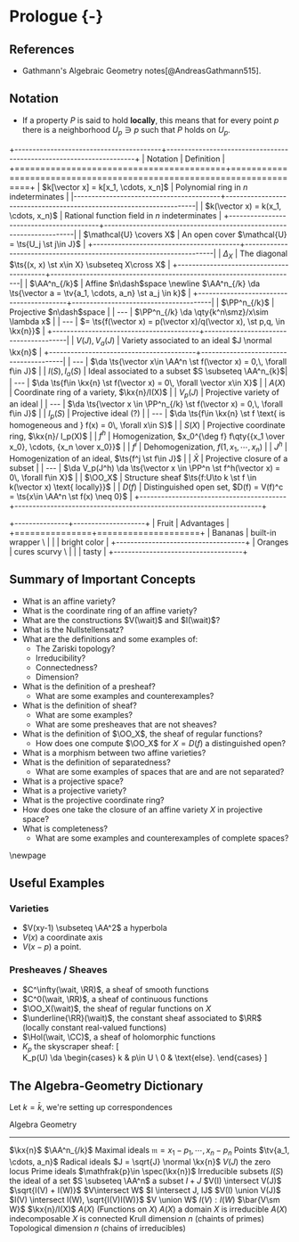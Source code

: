 # Prologue {-}

## References 

- Gathmann's Algebraic Geometry notes[@AndreasGathmann515].

## Notation

- If a property $P$ is said to hold **locally**, this means that for every point $p$ there is a neighborhood $U_p \ni p$ such that $P$ holds on $U_p$.

+-----------------------------------------+---------------------------------------------------------------------+
| Notation                                | Definition                                                          |
+=========================================+=====================================================================+
| $k[\vector x] = k[x_1, \cdots, x_n]$    | Polynomial ring in $n$ indeterminates                               |
|-----------------------------------------+---------------------------------------------------------------------|
| $k(\vector x) = k(x_1, \cdots, x_n)$    | Rational function field in $n$ indeterminates                       |
+-----------------------------------------+---------------------------------------------------------------------|
| $\mathcal{U} \covers X$                 | An open cover $\mathcal{U} = \ts{U_j \st j\in J}$                   |
+-----------------------------------------+---------------------------------------------------------------------|
| $\Delta_X$                              | The diagonal $\ts{(x, x) \st x\in X} \subseteq X\cross X$           |
+-----------------------------------------+---------------------------------------------------------------------|
| $\AA^n_{/k}$                            | Affine $n\dash$space \newline $\AA^n_{/k} \da \ts{\vector a = \tv{a_1, \cdots, a_n} \st a_j \in k}$ |
+-----------------------------------------+---------------------------------------|
| $\PP^n_{/k}$                            | Projective $n\dash$space |
| ---                                     | $\PP^n_{/k} \da \qty{k^n\smz}/x\sim \lambda x$ |
| ---                                     | $= \ts{f(\vector x) = p(\vector x)/q(\vector x), \st p,q, \in \kx{n}}$ |
+-----------------------------------------+---------------------------------------|
| $V(J), V_a(J)$                          | Variety associated to an ideal $J \normal \kx{n}$ |
+-----------------------------------------+---------------------------------------|
| ---                                     | $\da \ts{\vector x\in \AA^n \st f(\vector x) = 0,\, \forall f\in J}$ |
| $I(S), I_a(S)$                          | Ideal associated to a subset $S \subseteq \AA^n_{k}$| 
| ---                                     | $\da \ts{f\in \kx{n} \st f(\vector x) = 0\, \forall \vector x\in X}$ |
| $A(X)$                                  | Coordinate ring of a variety, $\kx{n}/I(X)$ |
| $V_p(J)$                                | Projective variety of an ideal |
| ---                                     | $\da \ts{\vector x \in \PP^n_{/k} \st f(\vector x) = 0,\, \forall f\in J}$ |
| $I_p(S)$                                | Projective ideal (?) |
| ---                                     | $\da \ts{f\in \kx{n} \st f \text{ is homogeneous and } f(x) = 0\, \forall x\in S}$ |
| $S(X)$                                  | Projective coordinate ring, $\kx{n}/ I_p(X)$ |
| $f^h$                                   | Homogenization, $x_0^{\deg f} f\qty{{x_1 \over x_0}, \cdots, {x_n \over x_0}}$ |
| $f^i$                                   | Dehomogenization, $f(1, x_1, \cdots, x_n)$ |
| $J^h$                                   | Homogenization of an ideal, $\ts{f^j \st f\in J}$ |
| $\bar X$                                | Projective closure of a subset  |
| ---                                     | $\da V_p(J^h) \da \ts{\vector x \in \PP^n \st f^h(\vector x) = 0\, \forall f\in X}$ |
| $\OO_X$                                 | Structure sheaf $\ts{f:U\to k \st f \in k(\vector x) \text{ locally}}$ |
| $D(f)$                                  | Distinguished open set, $D(f) = V(f)^c = \ts{x\in \AA^n \st f(x) \neq 0}$ |
+-----------------------------------------+---------------------------------------------------------------------+

+---------------+--------------------+
| Fruit         | Advantages         |
+===============+====================+
| Bananas       | built-in wrapper \ |
|               | bright color       |
+------------------------------------+
| Oranges       | cures scurvy \     |
|               | tasty              |
+------------------------------------+




## Summary of Important Concepts

- What is an affine variety?
- What is the coordinate ring of an affine variety?
- What are the constructions $V(\wait)$ and $I(\wait)$?
- What is the Nullstellensatz?
- What are the definitions and some examples of:
  - The Zariski topology?
  - Irreducibility?
  - Connectedness?
  - Dimension?
- What is the definition of a presheaf?
  - What are some examples and counterexamples?
- What is the definition of sheaf?
  - What are some examples?
  - What are some presheaves that are not sheaves?
- What is the definition of $\OO_X$, the sheaf of regular functions?
  - How does one compute $\OO_X$ for $X = D(f)$ a distinguished open?
- What is a morphism between two affine varieties?
- What is the definition of separatedness?
  - What are some examples of spaces that are and are not separated?
- What is a projective space?
- What is a projective variety?
- What is the projective coordinate ring?
- How does one take the closure of an affine variety $X$ in projective space?
- What is completeness?
  - What are some examples and counterexamples of complete spaces?



\newpage

## Useful Examples

### Varieties

- $V(xy-1) \subseteq \AA^2$ a hyperbola
- $V(x)$ a coordinate axis
- $V(x-p)$ a point.

### Presheaves / Sheaves

- $C^\infty(\wait, \RR)$, a sheaf of smooth functions
- $C^0(\wait, \RR)$, a sheaf of continuous functions
- $\OO_X(\wait)$, the sheaf of regular functions on $X$
- $\underline{\RR}(\wait)$, the constant sheaf associated to $\RR$ (locally constant real-valued functions)
- $\Hol(\wait, \CC)$, a sheaf of holomorphic functions
- $K_p$ the skyscraper sheaf:
\[  
K_p(U) \da 
\begin{cases}
k & p\in U \\
0 & \text{else}.
\end{cases}
\]



## The Algebra-Geometry Dictionary

Let $k=\bar k$, we're setting up correspondences


Algebra                                                         Geometry
-----------------------------------------------------------     ------------------------------
$\kx{n}$                                                        $\AA^n_{/k}$
Maximal ideals $\mathfrak{m}={x_1 - p_1, \cdots, x_n - p_n}$    Points $\tv{a_1, \cdots, a_n}$
Radical ideals $J = \sqrt{J} \normal \kx{n}$                    $V(J)$ the zero locus
Prime ideals $\mathfrak{p}\in \spec(\kx{n})$                    Irreducible subsets
$I(S)$ the ideal of a set                                       $S \subseteq \AA^n$ a subset
$I + J$                                                         $V(I) \intersect V(J)$
$\sqrt{I(V) + I(W)}$                                            $V\intersect W$
$I \intersect J, IJ$                                            $V(I) \union V(J)$
$I(V) \intersect I(W), \sqrt{I(V)I(W)}$                         $V \union W$
$I(V) : I(W)$                                                   $\bar{V\sm W}$
$\kx{n}/I(X)$                                                   $A(X)$ (Functions on $X$)
$A(X)$ a domain                                                 $X$ is irreducible
$A(X)$ indecomposable                                           $X$ is connected
Krull dimension $n$ (chaints of primes)                         Topological dimension $n$ (chains of irreducibles)


